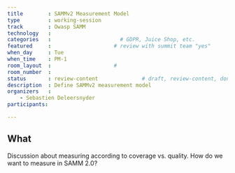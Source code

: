```yaml
---
title        : SAMMv2 Measurement Model
type         : working-session
track        : Owasp SAMM
technology   :
categories   :                      # GDPR, Juice Shop, etc.
featured     :                    # review with summit team "yes"
when_day     : Tue
when_time    : PM-1
room_layout  :                    #
room_number  :
status       : review-content              # draft, review-content, done
description  : Define SAMMv2 measurement model
organizers   :
    - Sebastien Deleersnyder
participants:

---
```


## What

Discussion about measuring according to coverage vs. quality. How do we want to measure in SAMM 2.0?